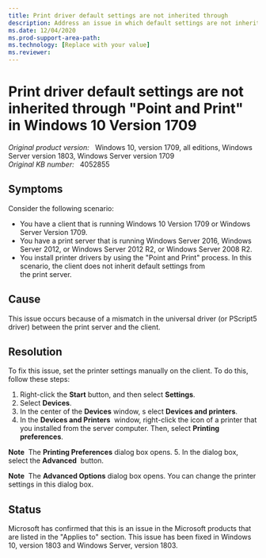 ```yaml
---
title: Print driver default settings are not inherited through 
description: Address an issue in which default settings are not inherited from a down-level print server to a Windows 10 Version 1709-based client in Point and Print.
ms.date: 12/04/2020
ms.prod-support-area-path: 
ms.technology: [Replace with your value]
ms.reviewer: 
---
```

# Print driver default settings are not inherited through "Point and Print" in Windows 10 Version 1709

_Original product version:_ &nbsp; Windows 10, version 1709, all editions, Windows Server version 1803, Windows Server version 1709  
_Original KB number:_ &nbsp; 4052855

## Symptoms

Consider the following scenario: 
- You have a client that is running Windows 10 Version 1709 or Windows Server Version 1709. 
- You have a print server that is running Windows Server 2016, Windows Server 2012, or Windows Server 2012 R2, or Windows Server 2008 R2. 
- You install printer drivers by using the "Point and Print" process. 
In this scenario, the client does not inherit default settings from the print server. 

## Cause

This issue occurs because of a mismatch in the universal driver (or PScript5 driver) between the print server and the client. 

## Resolution

To fix this issue, set the printer settings manually on the client. To do this, follow these steps: 
1. Right-click the **Start** button, and then select **Settings**. 
2. Select **Devices**. 
3. In the center of the **Devices** window, s elect **Devices and printers**. 
4. In the **Devices and Printers**  window, right-click the icon of a printer that you installed from the server computer. Then, select **Printing preferences**.

**Note**  The **Printing Preferences** dialog box opens. 
5. In the dialog box, select the **Advanced**  button. 

**Note**  The **Advanced Options** dialog box opens. You can change the printer settings in this dialog box. 

## Status

Microsoft has confirmed that this is an issue in the Microsoft products that are listed in the "Applies to" section. 
This issue has been fixed in Windows 10, version 1803 and Windows Server, version 1803.
